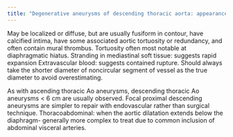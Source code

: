 ```yaml
---
title: "Degenerative aneurysms of descending thoracic aorta: appearance and treatment"
---
```

May be localized or diffuse, but are usually fusiform in contour, have calcified intima, have some associated aortic tortuosity or redundancy, and often contain mural thrombus.
Tortuosity often most notable at diaphragmatic hiatus.
Stranding in mediastinal soft tissue: suggests rapid expansion
Extravascular blood: suggests contained rupture.
Should always take the shorter diameter of noncircular segment of vessel as the true diameter to avoid overestimating.

As with ascending thoracic Ao aneurysms, descending thoracic Ao aneurysms &lt; 6 cm are usually observed.
Focal proximal descending aneurysms are simpler to repair with endovascular rather than surgical technique.
Thoracoabdominal: when the aortic dilatation extends below the diaphragm- generally more complex to treat due to common inclusion of abdominal visceral arteries.

